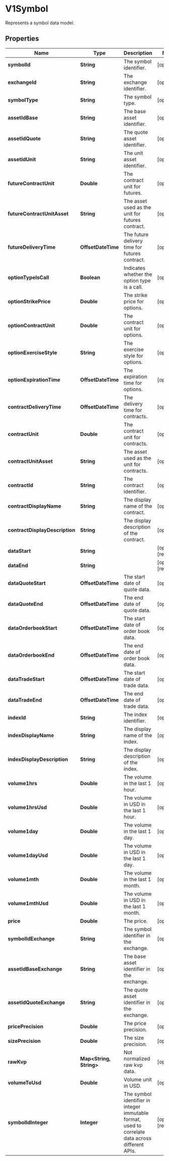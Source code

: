 

# V1Symbol

Represents a symbol data model.

## Properties

| Name | Type | Description | Notes |
|------------ | ------------- | ------------- | -------------|
|**symbolId** | **String** | The symbol identifier. |  [optional] |
|**exchangeId** | **String** | The exchange identifier. |  [optional] |
|**symbolType** | **String** | The symbol type. |  [optional] |
|**assetIdBase** | **String** | The base asset identifier. |  [optional] |
|**assetIdQuote** | **String** | The quote asset identifier. |  [optional] |
|**assetIdUnit** | **String** | The unit asset identifier. |  [optional] |
|**futureContractUnit** | **Double** | The contract unit for futures. |  [optional] |
|**futureContractUnitAsset** | **String** | The asset used as the unit for futures contract. |  [optional] |
|**futureDeliveryTime** | **OffsetDateTime** | The future delivery time for futures contract. |  [optional] |
|**optionTypeIsCall** | **Boolean** | Indicates whether the option type is a call. |  [optional] |
|**optionStrikePrice** | **Double** | The strike price for options. |  [optional] |
|**optionContractUnit** | **Double** | The contract unit for options. |  [optional] |
|**optionExerciseStyle** | **String** | The exercise style for options. |  [optional] |
|**optionExpirationTime** | **OffsetDateTime** | The expiration time for options. |  [optional] |
|**contractDeliveryTime** | **OffsetDateTime** | The delivery time for contracts. |  [optional] |
|**contractUnit** | **Double** | The contract unit for contracts. |  [optional] |
|**contractUnitAsset** | **String** | The asset used as the unit for contracts. |  [optional] |
|**contractId** | **String** | The contract identifier. |  [optional] |
|**contractDisplayName** | **String** | The display name of the contract. |  [optional] |
|**contractDisplayDescription** | **String** | The display description of the contract. |  [optional] |
|**dataStart** | **String** |  |  [optional] [readonly] |
|**dataEnd** | **String** |  |  [optional] [readonly] |
|**dataQuoteStart** | **OffsetDateTime** | The start date of quote data. |  [optional] |
|**dataQuoteEnd** | **OffsetDateTime** | The end date of quote data. |  [optional] |
|**dataOrderbookStart** | **OffsetDateTime** | The start date of order book data. |  [optional] |
|**dataOrderbookEnd** | **OffsetDateTime** | The end date of order book data. |  [optional] |
|**dataTradeStart** | **OffsetDateTime** | The start date of trade data. |  [optional] |
|**dataTradeEnd** | **OffsetDateTime** | The end date of trade data. |  [optional] |
|**indexId** | **String** | The index identifier. |  [optional] |
|**indexDisplayName** | **String** | The display name of the index. |  [optional] |
|**indexDisplayDescription** | **String** | The display description of the index. |  [optional] |
|**volume1hrs** | **Double** | The volume in the last 1 hour. |  [optional] |
|**volume1hrsUsd** | **Double** | The volume in USD in the last 1 hour. |  [optional] |
|**volume1day** | **Double** | The volume in the last 1 day. |  [optional] |
|**volume1dayUsd** | **Double** | The volume in USD in the last 1 day. |  [optional] |
|**volume1mth** | **Double** | The volume in the last 1 month. |  [optional] |
|**volume1mthUsd** | **Double** | The volume in USD in the last 1 month. |  [optional] |
|**price** | **Double** | The price. |  [optional] |
|**symbolIdExchange** | **String** | The symbol identifier in the exchange. |  [optional] |
|**assetIdBaseExchange** | **String** | The base asset identifier in the exchange. |  [optional] |
|**assetIdQuoteExchange** | **String** | The quote asset identifier in the exchange. |  [optional] |
|**pricePrecision** | **Double** | The price precision. |  [optional] |
|**sizePrecision** | **Double** | The size precision. |  [optional] |
|**rawKvp** | **Map&lt;String, String&gt;** | Not normalized raw kvp data. |  [optional] |
|**volumeToUsd** | **Double** | Volume unit in USD. |  [optional] |
|**symbolIdInteger** | **Integer** | The symbol identifier in integer immutable format, used to correlate data across different APIs. |  [optional] [readonly] |



